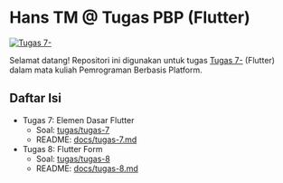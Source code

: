 # Hans TM @ Tugas PBP (Flutter)

[![Tugas 7-](https://img.shields.io/badge/assignment-Tugas%207-blue)](https://pbp-fasilkom-ui.github.io/ganjil-2023/assignments/tugas/tugas-7)

Selamat datang! Repositori ini digunakan untuk tugas [Tugas 7-](https://pbp-fasilkom-ui.github.io/ganjil-2023/assignments/tugas/tugas-7) (Flutter) dalam mata kuliah Pemrograman Berbasis Platform. 

## Daftar Isi

- Tugas 7: Elemen Dasar Flutter
  - Soal: [tugas/tugas-7](https://pbp-fasilkom-ui.github.io/ganjil-2023/assignments/tugas/tugas-7)
  - README: [docs/tugas-7.md](docs/tugas-7.md)
- Tugas 8: Flutter Form
  - Soal: [tugas/tugas-8](https://pbp-fasilkom-ui.github.io/ganjil-2023/assignments/tugas/tugas-8)
  - README: [docs/tugas-8.md](docs/tugas-8.md)
